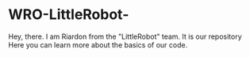 # WRO-LittleRobot-
Hey, there. I am Riardon from the "LittleRobot" team. It is our repository Here you can learn more about the basics of our code. 
